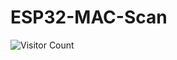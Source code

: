 # ESP32-MAC-Scan

![Visitor Count](https://profile-counter.glitch.me/nik-kl/ESP32-MAC-Scan/count.svg)
